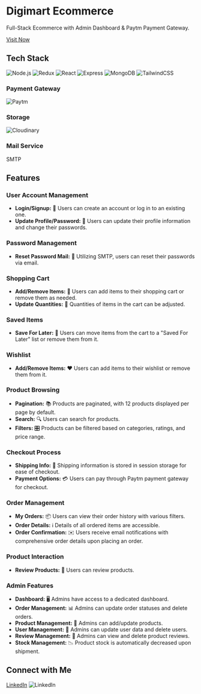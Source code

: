 # Digimart Ecommerce

Full-Stack Ecommerce with Admin Dashboard & Paytm Payment Gateway.

[Visit Now](https://digimart-ecom.onrender.com)

## Tech Stack

![Node.js](https://img.shields.io/badge/Node%20js-339933?style=for-the-badge&logo=nodedotjs&logoColor=white) ![Redux](https://img.shields.io/badge/Redux-593D88?style=for-the-badge&logo=redux&logoColor=white) ![React](https://img.shields.io/badge/React-20232A?style=for-the-badge&logo=react&logoColor=61DAFB) ![Express](https://img.shields.io/badge/Express%20js-000000?style=for-the-badge&logo=express&logoColor=white) ![MongoDB](https://img.shields.io/badge/MongoDB-4EA94B?style=for-the-badge&logo=mongodb&logoColor=white)
![TailwindCSS](https://img.shields.io/badge/Tailwind_CSS-38B2AC?style=for-the-badge&logo=tailwind-css&logoColor=white)

### Payment Gateway
![Paytm](https://img.shields.io/badge/Paytm-002970?style=for-the-badge&logo=paytm&logoColor=00BAF2)


### Storage
![Cloudinary](https://img.shields.io/badge/Cloudinary-3448C5?style=for-the-badge&logo=Cloudinary&logoColor=white)


### Mail Service

SMTP

## Features

### User Account Management

- **Login/Signup:** 🚪 Users can create an account or log in to an existing one.
- **Update Profile/Password:** 🔐 Users can update their profile information and change their passwords.

### Password Management

- **Reset Password Mail:** 📧 Utilizing SMTP, users can reset their passwords via email.

### Shopping Cart

- **Add/Remove Items:** 🛒 Users can add items to their shopping cart or remove them as needed.
- **Update Quantities:** 🔢 Quantities of items in the cart can be adjusted.

### Saved Items

- **Save For Later:** 💾 Users can move items from the cart to a "Saved For Later" list or remove them from it.

### Wishlist

- **Add/Remove Items:** ❤️ Users can add items to their wishlist or remove them from it.

### Product Browsing

- **Pagination:** 📚 Products are paginated, with 12 products displayed per page by default.
- **Search:** 🔍 Users can search for products.
- **Filters:** 🎛️ Products can be filtered based on categories, ratings, and price range.

### Checkout Process

- **Shipping Info:** 🚚 Shipping information is stored in session storage for ease of checkout.
- **Payment Options:** 💳 Users can pay through Paytm payment gateway for checkout.

### Order Management

- **My Orders:** 📦 Users can view their order history with various filters.
- **Order Details:** ℹ️ Details of all ordered items are accessible.
- **Order Confirmation:** ✉️ Users receive email notifications with comprehensive order details upon placing an order.

### Product Interaction

- **Review Products:** 🌟 Users can review products.

### Admin Features

- **Dashboard:** 🖥️ Admins have access to a dedicated dashboard.
- **Order Management:** 📊 Admins can update order statuses and delete orders.
- **Product Management:** 📝 Admins can add/update products.
- **User Management:** 👥 Admins can update user data and delete users.
- **Review Management:** 📜 Admins can view and delete product reviews.
- **Stock Management:** 📉 Product stock is automatically decreased upon shipment.

## Connect with Me

[LinkedIn](https://www.linkedin.com/in/kapil-chihla) ![LinkedIn](https://img.shields.io/badge/LinkedIn-0077B5?style=for-the-badge&logo=linkedin&logoColor=white)
